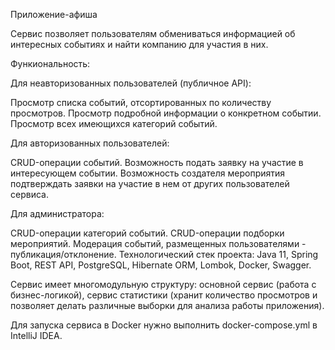 Приложение-афиша

Сервис позволяет пользователям обмениваться информацией об интересных событиях и найти компанию для участия в них.

Функиональность:

Для неавторизованных пользователей (публичное API):

Просмотр списка событий, отсортированных по количеству просмотров.
Просмотр подробной информации о конкретном событии.
Просмотр всех имеющихся категорий событий.

Для авторизованных пользователей:

CRUD-операции событий.
Возможность подать заявку на участие в интересующем событии.
Возможность создателя мероприятия подтверждать заявки на участие в нем от других пользователей сервиса.

Для администратора:

CRUD-операции категорий событий.
CRUD-операции подборки мероприятий.
Модерация событий, размещенных пользователями - публикация/отклонение.
Технологический стек проекта: Java 11, Spring Boot, REST API, PostgreSQL, Hibernate ORM, Lombok, Docker, Swagger.

Сервис имеет многомодульную структуру: основной сервис (работа с бизнес-логикой), сервис статистики (хранит количество просмотров и позволяет делать различные выборки для анализа работы приложения).

Для запуска сервиса в Docker нужно выполнить docker-compose.yml в IntelliJ IDEA.
